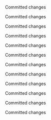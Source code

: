 Committed changes

Committed changes

Committed changes

Committed changes

Committed changes

Committed changes

Committed changes

Committed changes

Committed changes

Committed changes

Committed changes

Committed changes

